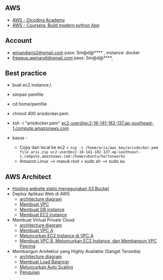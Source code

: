 ## AWS
- [AWS - Dicoding Academy](https://github.com/ArisOther/aws-dicoding)
- [AWS - Coursera, Build modern python App](https://github.com/ArisOther/deploy/blob/main/aws_coursera_pythonApp.md)
## Account
- winandiaris2@gmail.com pass: Sm@d@**** , instance: docker
- freeeup.awinandi@gmail.com pass: Sm@d@****, 
## Best practice
- buat ec2 instance,\
- simpan pemfile
- cd home/pemfile
- chmod 400 arisdocker.pem
- ssh -i "arisdocker.pem" ec2-user@ec2-18-141-182-137.ap-southeast-1.compute.amazonaws.com

- kasus - 
  - Copy dari local ke ec2 = `scp -i /home/aris/aws_key/arisdocker.pem file_aris.zip ec2-user@ec2-18-141-182-137.ap-southeast-1.compute.amazonaws.com:/home/ubuntu/hortonworks`
  - Amazon Linux --> masuk root = sudo sh --> sudo su
 
## AWS Architect
- [Hosting website statis menggunakan S3 Bucket](https://www.dicoding.com/academies/266/tutorials/13472)
- Deploy Aplikasi Web di AWS
  - [architecture diagram](https://www.dicoding.com/academies/266/tutorials/13537)
  - [Membuat VPC](https://www.dicoding.com/academies/266/tutorials/13542)
  - [Membuat DB instance](https://www.dicoding.com/academies/266/tutorials/13547)
  - [Membuat EC2 instance](https://www.dicoding.com/academies/266/tutorials/13552)
- Membuat Virtual Private Cloud
  - [architecture diagram](https://www.dicoding.com/academies/266/tutorials/13592)
  - [Membuat VPC A](https://www.dicoding.com/academies/266/tutorials/16428)
  - [Meluncurkan EC2 Instance di VPC A](https://www.dicoding.com/academies/266/tutorials/16430)
  - [Membuat VPC B, Meluncurkan EC2 Instance, dan Membangun VPC Peering](https://www.dicoding.com/academies/266/tutorials/16455)
- Membangun Arsitektur yang Highly Available (Sangat Tersedia)
  - [architecture diagram](https://www.dicoding.com/academies/266/tutorials/13668)
  - [Membuat Load Balancer](https://www.dicoding.com/academies/266/tutorials/16435)
  - [Meluncurkan Auto Scaling](https://www.dicoding.com/academies/266/tutorials/16440)
  - [Pengujian](https://www.dicoding.com/academies/266/tutorials/16445)
